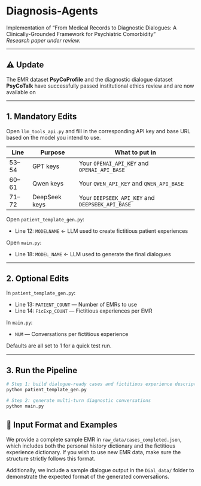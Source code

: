 # Diagnosis-Agents  
Implementation of “From Medical Records to Diagnostic Dialogues: A Clinically-Grounded Framework for Psychiatric Comorbidity”  
*Research paper under review.*

---

## ⚠️ Update  
The EMR dataset **PsyCoProfile** and the diagnostic dialogue dataset **PsyCoTalk** have successfully passed institutional ethics review and are now available on 


---

## 1. Mandatory Edits  

Open `llm_tools_api.py` and fill in the corresponding API key and base URL based on the model you intend to use.

| Line   | Purpose       | What to put in                                               |
|--------|---------------|--------------------------------------------------------------|
| 53–54  | GPT keys      | Your `OPENAI_API_KEY` and `OPENAI_API_BASE`                 |
| 60–61  | Qwen keys     | Your `QWEN_API_KEY` and `QWEN_API_BASE`                     |
| 71–72  | DeepSeek keys | Your `DEEPSEEK_API_KEY` and `DEEPSEEK_API_BASE`             |

Open `patient_template_gen.py`:

- Line 12: `MODELNAME` ← LLM used to create fictitious patient experiences  

Open `main.py`:

- Line 18: `MODEL_NAME` ← LLM used to generate the final dialogues  

---

## 2. Optional Edits  

In `patient_template_gen.py`:

- Line 13: `PATIENT_COUNT` — Number of EMRs to use  
- Line 14: `FicExp_COUNT` — Fictitious experiences per EMR  

In `main.py`:

- `NUM` — Conversations per fictitious experience  

Defaults are all set to 1 for a quick test run.

---

## 3. Run the Pipeline

```bash
# Step 1: build dialogue-ready cases and fictitious experience descriptions
python patient_template_gen.py  

# Step 2: generate multi-turn diagnostic conversations
python main.py
```

## 📁 Input Format and Examples

We provide a complete sample EMR in `raw_data/cases_completed.json`, which includes both the personal history dictionary and the fictitious experience dictionary. If you wish to use new EMR data, make sure the structure strictly follows this format.

Additionally, we include a sample dialogue output in the `Dial_data/` folder to demonstrate the expected format of the generated conversations.



